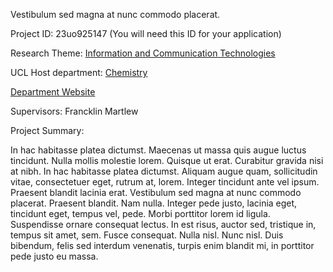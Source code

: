 Vestibulum sed magna at nunc commodo placerat.

Project ID: 23uo925147
(You will need this ID for your application)

Research Theme: [Information and Communication Technologies](../themes/information-and-communication-technologies)

UCL Host department: [Chemistry](../departments/chemistry)

[Department Website](https://www.example.com/dept4)

Supervisors: Francklin Martlew

Project Summary:

In hac habitasse platea dictumst. Maecenas ut massa quis augue luctus tincidunt. Nulla mollis molestie lorem. Quisque ut erat. Curabitur gravida nisi at nibh. In hac habitasse platea dictumst. Aliquam augue quam, sollicitudin vitae, consectetuer eget, rutrum at, lorem. Integer tincidunt ante vel ipsum. Praesent blandit lacinia erat. Vestibulum sed magna at nunc commodo placerat. Praesent blandit. Nam nulla. Integer pede justo, lacinia eget, tincidunt eget, tempus vel, pede. Morbi porttitor lorem id ligula. Suspendisse ornare consequat lectus. In est risus, auctor sed, tristique in, tempus sit amet, sem. Fusce consequat. Nulla nisl. Nunc nisl. Duis bibendum, felis sed interdum venenatis, turpis enim blandit mi, in porttitor pede justo eu massa.